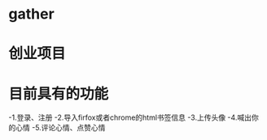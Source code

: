 gather
======

创业项目
======
目前具有的功能
======
-1.登录、注册
-2.导入firfox或者chrome的html书签信息
-3.上传头像
-4.喊出你的心情
-5.评论心情、点赞心情
